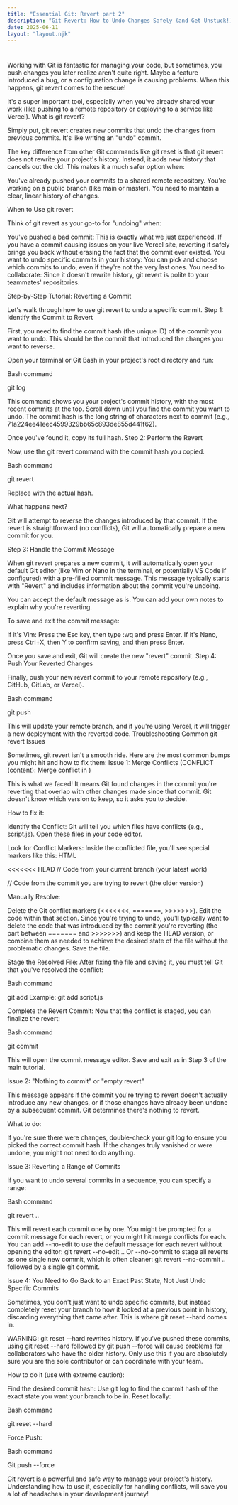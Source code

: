 ```yaml
---
title: "Essential Git: Revert part 2"
description: "Git Revert: How to Undo Changes Safely (and Get Unstuck!)"
date: 2025-06-11
layout: "layout.njk"
---
```



#

Working with Git is fantastic for managing your code, but sometimes, you push changes you later realize aren't quite right. Maybe a feature introduced a bug, or a configuration change is causing problems. When this happens, git revert comes to the rescue!

It's a super important tool, especially when you've already shared your work (like pushing to a remote repository or deploying to a service like Vercel). What is git revert?

Simply put, git revert creates new commits that undo the changes from previous commits. It's like writing an "undo" commit.

The key difference from other Git commands like git reset is that git revert does not rewrite your project's history. Instead, it adds new history that cancels out the old. This makes it a much safer option when:

You've already pushed your commits to a shared remote repository.
You're working on a public branch (like main or master).
You need to maintain a clear, linear history of changes.

When to Use git revert

Think of git revert as your go-to for "undoing" when:

You've pushed a bad commit: This is exactly what we just experienced. If you have a commit causing issues on your live Vercel site, reverting it safely brings you back without erasing the fact that the commit ever existed.
You want to undo specific commits in your history: You can pick and choose which commits to undo, even if they're not the very last ones.
You need to collaborate: Since it doesn't rewrite history, git revert is polite to your teammates' repositories.

Step-by-Step Tutorial: Reverting a Commit

Let's walk through how to use git revert to undo a specific commit. Step 1: Identify the Commit to Revert

First, you need to find the commit hash (the unique ID) of the commit you want to undo. This should be the commit that introduced the changes you want to reverse.

Open your terminal or Git Bash in your project's root directory and run:

Bash command

git log

This command shows you your project's commit history, with the most recent commits at the top. Scroll down until you find the commit you want to undo. The commit hash is the long string of characters next to commit (e.g., 71a224ee41eec4599329bb65c893de855d441f62).

Once you've found it, copy its full hash. Step 2: Perform the Revert

Now, use the git revert command with the commit hash you copied.

Bash command

git revert

Replace with the actual hash.

What happens next?

Git will attempt to reverse the changes introduced by that commit.
If the revert is straightforward (no conflicts), Git will automatically prepare a new commit for you.

Step 3: Handle the Commit Message

When git revert prepares a new commit, it will automatically open your default Git editor (like Vim or Nano in the terminal, or potentially VS Code if configured) with a pre-filled commit message. This message typically starts with "Revert" and includes information about the commit you're undoing.

You can accept the default message as is.
You can add your own notes to explain why you're reverting.

To save and exit the commit message:

If it's Vim: Press the Esc key, then type :wq and press Enter.
If it's Nano, press Ctrl+X, then Y to confirm saving, and then press Enter.

Once you save and exit, Git will create the new "revert" commit. Step 4: Push Your Reverted Changes

Finally, push your new revert commit to your remote repository (e.g., GitHub, GitLab, or Vercel).

Bash command

git push

This will update your remote branch, and if you're using Vercel, it will trigger a new deployment with the reverted code. Troubleshooting Common git revert Issues

Sometimes, git revert isn't a smooth ride. Here are the most common bumps you might hit and how to fix them: Issue 1: Merge Conflicts (CONFLICT (content): Merge conflict in )

This is what we faced! It means Git found changes in the commit you're reverting that overlap with other changes made since that commit. Git doesn't know which version to keep, so it asks you to decide.

How to fix it:

Identify the Conflict: Git will tell you which files have conflicts (e.g., script.js). Open these files in your code editor.

Look for Conflict Markers: Inside the conflicted file, you'll see special markers like this:
HTML

<<<<<<< HEAD // Code from your current branch (your latest work)

// Code from the commit you are trying to revert (the older version)

Manually Resolve:

Delete the Git conflict markers (<<<<<<<, =======, >>>>>>>).
Edit the code within that section. Since you're trying to undo, you'll typically want to delete the code that was introduced by the commit you're reverting (the part between ======= and >>>>>>>) and keep the HEAD version, or combine them as needed to achieve the desired state of the file without the problematic changes.
Save the file.

Stage the Resolved File: After fixing the file and saving it, you must tell Git that you've resolved the conflict:

Bash command

git add
Example: git add script.js

Complete the Revert Commit: Now that the conflict is staged, you can finalize the revert:

Bash command

git commit

This will open the commit message editor. Save and exit as in Step 3 of the main tutorial.

Issue 2: "Nothing to commit" or "empty revert"

This message appears if the commit you're trying to revert doesn't actually introduce any new changes, or if those changes have already been undone by a subsequent commit. Git determines there's nothing to revert.

What to do:

If you're sure there were changes, double-check your git log to ensure you picked the correct commit hash.
If the changes truly vanished or were undone, you might not need to do anything.

Issue 3: Reverting a Range of Commits

If you want to undo several commits in a sequence, you can specify a range:

Bash command

git revert ..

This will revert each commit one by one. You might be prompted for a commit message for each revert, or you might hit merge conflicts for each.
You can add --no-edit to use the default message for each revert without opening the editor: git revert --no-edit <FIRST>..<LAST>
Or --no-commit to stage all reverts as one single new commit, which is often cleaner: git revert --no-commit <FIRST>..<LAST> followed by a single git commit.

Issue 4: You Need to Go Back to an Exact Past State, Not Just Undo Specific Commits

Sometimes, you don't just want to undo specific commits, but instead completely reset your branch to how it looked at a previous point in history, discarding everything that came after. This is where git reset --hard comes in.

WARNING: git reset --hard rewrites history. If you've pushed these commits, using git reset --hard followed by git push --force will cause problems for collaborators who have the older history. Only use this if you are absolutely sure you are the sole contributor or can coordinate with your team.

How to do it (use with extreme caution):

Find the desired commit hash: Use git log to find the commit hash of the exact state you want your branch to be in.
Reset locally:

Bash command

git reset --hard

Force Push:

Bash command

Git push --force

Git revert is a powerful and safe way to manage your project's history. Understanding how to use it, especially for handling conflicts, will save you a lot of headaches in your development journey!
